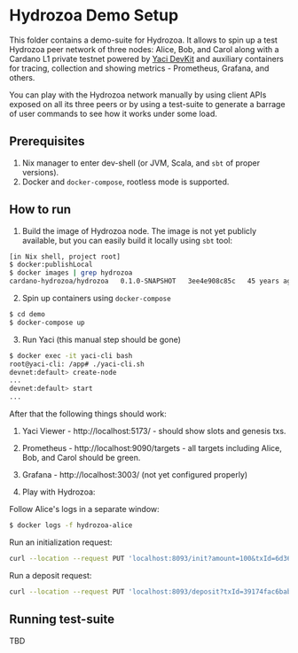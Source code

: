 # Hydrozoa Demo Setup

This folder contains a demo-suite for Hydrozoa.
It allows to spin up a test Hydrozoa peer network  of three nodes: 
Alice, Bob, and Carol along with a Cardano L1 private testnet
powered by [Yaci DevKit](https://github.com/bloxbean/yaci-devkit/tree/main) 
and auxiliary containers for tracing, collection and showing metrics - 
Prometheus, Grafana, and others.

You can play with the Hydrozoa network manually by using client APIs
exposed on all its three peers or by using a test-suite to generate
a barrage of user commands to see how it works under some load.

## Prerequisites

1. Nix manager to enter dev-shell (or JVM, Scala, and `sbt` of proper versions).
2. Docker and `docker-compose`, rootless mode is supported.

## How to run

1. Build the image of Hydrozoa node. 
The image is not yet publicly available, but you can easily build it locally
using `sbt` tool:

```bash
[in Nix shell, project root]
$ docker:publishLocal
$ docker images | grep hydrozoa
cardano-hydrozoa/hydrozoa   0.1.0-SNAPSHOT   3ee4e908c85c   45 years ago    574MB
```

2. Spin up containers using `docker-compose`

```bash
$ cd demo
$ docker-compose up
```

3. Run Yaci (this manual step should be gone)

```bash
$ docker exec -it yaci-cli bash
root@yaci-cli: /app# ./yaci-cli.sh
devnet:default> create-node
...
devnet:default> start
...
```

After that the following things should work:
1. Yaci Viewer - http://localhost:5173/ - should show slots and genesis txs.
2. Prometheus - http://localhost:9090/targets - all targets including Alice, Bob, and Carol should be green.
3. Grafana - http://localhost:3003/ (not yet configured properly)

4. Play with Hydrozoa:

Follow Alice's logs in a separate window:

```bash
$ docker logs -f hydrozoa-alice
```

Run an initialization request:

```bash
curl --location --request PUT 'localhost:8093/init?amount=100&txId=6d36c0e2f304a5c27b85b3f04e95fc015566d35aef5f061c17c70e3e8b9ee508&txIx=0'
```

Run a deposit request:

```bash
curl --location --request PUT 'localhost:8093/deposit?txId=39174fac6bab286ec46e3ffc156b6c59b9bf2c85a8e24164f8cf99c8e13e78b0&txIx=1&address=addr_test1qryvgass5dsrf2kxl3vgfz76uhp83kv5lagzcp29tcana68ca5aqa6swlq6llfamln09tal7n5kvt4275ckwedpt4v7q48uhex&datum=d8799f400040ff&refundAddress=addr_test1qryvgass5dsrf2kxl3vgfz76uhp83kv5lagzcp29tcana68ca5aqa6swlq6llfamln09tal7n5kvt4275ckwedpt4v7q48uhex&refundDatum=d8799f400040ff'
```

## Running test-suite

TBD
